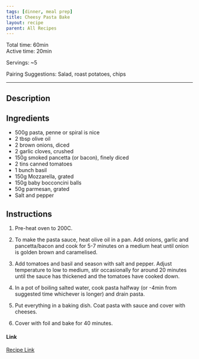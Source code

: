 ```yaml
---
tags: [dinner, meal prep]
title: Cheesy Pasta Bake
layout: recipe
parent: All Recipes
---
```

Total time: 60min  
Active time: 20min  
  
Servings: ~5  
  
Pairing Suggestions: Salad, roast potatoes, chips  
  
---  
## Description  
## Ingredients  
   
-  500g pasta, penne or spiral is nice  
- 2 tbsp olive oil  
- 2 brown onions, diced  
- 2 garlic cloves, crushed  
- 150g smoked pancetta (or bacon), finely diced  
- 2 tins canned tomatoes  
- 1 bunch basil  
- 150g Mozzarella, grated  
- 150g baby bocconcini balls  
- 50g parmesan, grated  
- Salt and pepper  
  
## Instructions   
  
1. Pre-heat oven to 200C.  
  
2. To make the pasta sauce, heat olive oil in a pan. Add onions, garlic and pancetta/bacon and cook for 5-7 minutes on a medium heat until onion is golden brown and caramelised.  
  
3. Add tomatoes and basil and season with salt and pepper. Adjust temperature to low to medium, stir occasionally for around 20 minutes until the sauce has thickened and the tomatoes have cooked down.  
  
4. In a pot of boiling salted water, cook pasta halfway (or -4min from suggested time whichever is longer) and drain pasta.  
  
5. Put everything in a baking dish. Coat pasta with sauce and cover with cheeses.   
  
6. Cover with foil and bake for 40 minutes.  
#### Link  
[Recipe Link](https://sanremo.com.au/recipes/rigatoni-cheesy-pasta-bake/)